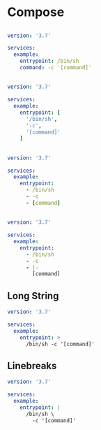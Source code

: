 # Compose

##

```yml
version: '3.7'

services:
  example:
    entrypoint: /bin/sh
    command: -c '[command]'
```

##

```yml
version: '3.7'

services:
  example:
    entrypoint: [
      '/bin/sh',
      '-c',
      '[command]'
    ]
```

##

```yml
version: '3.7'

services:
  example:
    entrypoint:
      - /bin/sh
      - -c
      - [command]
```

##

```yml
version: '3.7'

services:
  example:
    entrypoint:
      - /bin/sh
      - -c
      - |-
        [command]
```

## Long String

```yml
version: '3.7'

services:
  example:
    entrypoint: >
      /bin/sh -c '[command]'
```

## Linebreaks

```yml
version: '3.7'

services:
  example:
    entrypoint: |
      /bin/sh \
        -c '[command]'
```

